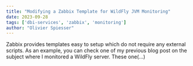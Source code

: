 ```yaml
---
title: "Modifying a Zabbix Template for WildFly JVM Monitoring"
date: 2023-09-28
tags: ['dbi-services', 'zabbix', 'monitoring']
author: "Olivier Spiesser"
---
```

Zabbix provides templates easy to setup which do not require any external scripts. As an example, you can check one of my previous blog post on the subject where I monitored a WildFly server. These one(…)